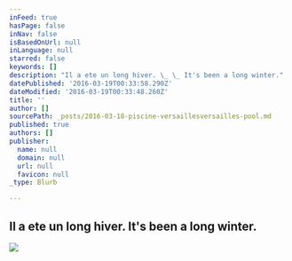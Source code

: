 ```yaml
---
inFeed: true
hasPage: false
inNav: false
isBasedOnUrl: null
inLanguage: null
starred: false
keywords: []
description: "Il a ete un long hiver. \_ \_ It's been a long winter."
datePublished: '2016-03-19T00:33:58.290Z'
dateModified: '2016-03-19T00:33:48.260Z'
title: ''
author: []
sourcePath: _posts/2016-03-18-piscine-versaillesversailles-pool.md
published: true
authors: []
publisher:
  name: null
  domain: null
  url: null
  favicon: null
_type: Blurb

---
```

## Il a ete un long hiver.     It's been a long winter.
![](https://the-grid-user-content.s3-us-west-2.amazonaws.com/28cf8802-9cd7-46a3-9fca-416599c93497.jpg)